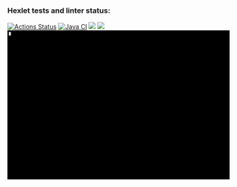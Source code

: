 ### Hexlet tests and linter status:
[![Actions Status](https://github.com/zHd4/java-project-71/actions/workflows/hexlet-check.yml/badge.svg)](https://github.com/zHd4/java-project-71/actions)
[![Java CI](https://github.com/zHd4/java-project-71/actions/workflows/main.yml/badge.svg)](https://github.com/zHd4/java-project-71/actions/workflows/main.yml)
<a href="https://codeclimate.com/github/zHd4/java-project-71/maintainability"><img src="https://api.codeclimate.com/v1/badges/668090579dd9618a7f1f/maintainability" /></a>
<a href="https://codeclimate.com/github/zHd4/java-project-71/test_coverage"><img src="https://api.codeclimate.com/v1/badges/668090579dd9618a7f1f/test_coverage" /></a>
![](asciinema-records/1.gif)
